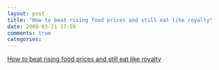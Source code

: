 ```yaml
---
layout: post
title: "How to beat rising food prices and still eat like royalty"
date: 2008-03-21 17:59
comments: true
categories: 
---
```


<a href="http://money.ninemsn.com.au/article.aspx?id=393108&rss=yes">How to beat rising food prices and still eat like royalty</a><br/>

